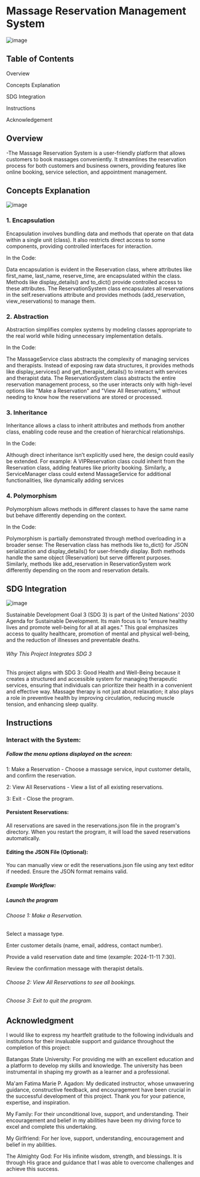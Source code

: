 # Massage Reservation Management System

![image](https://github.com/kobebryan31/RELAXinMASSAGE/blob/main/Images/LOGO.jpg)

## Table of Contents

Overview

Concepts Explanation

SDG Integration

Instructions

Acknowledgement

## Overview

-The Massage Reservation System is a user-friendly platform that allows customers to book massages conveniently. It streamlines the reservation process for both customers and business owners, providing features like online booking, service selection, and appointment management.

## Concepts Explanation

![image](https://github.com/kobebryan31/RELAXinMASSAGE/blob/main/Images/OOP%20Principles.png)

### 1. Encapsulation
Encapsulation involves bundling data and methods that operate on that data within a single unit (class). It also restricts direct access to some components, providing controlled interfaces for interaction.

In the Code:

Data encapsulation is evident in the Reservation class, where attributes like first_name, last_name, reserve_time, are encapsulated within the class. Methods like display_details() and to_dict() provide controlled access to these attributes.
The ReservationSystem class encapsulates all reservations in the self.reservations attribute and provides methods (add_reservation, view_reservations) to manage them.

### 2. Abstraction
Abstraction simplifies complex systems by modeling classes appropriate to the real world while hiding unnecessary implementation details.

In the Code:

The MassageService class abstracts the complexity of managing services and therapists. Instead of exposing raw data structures, it provides methods like display_services() and get_therapist_details() to interact with services and therapist data.
The ReservationSystem class abstracts the entire reservation management process, so the user interacts only with high-level options like "Make a Reservation" and "View All Reservations," without needing to know how the reservations are stored or processed.

### 3. Inheritance
Inheritance allows a class to inherit attributes and methods from another class, enabling code reuse and the creation of hierarchical relationships.

In the Code:

Although direct inheritance isn’t explicitly used here, the design could easily be extended. For example:
A VIPReservation class could inherit from the Reservation class, adding features like priority booking.
Similarly, a ServiceManager class could extend MassageService for additional functionalities, like dynamically adding services

### 4. Polymorphism
Polymorphism allows methods in different classes to have the same name but behave differently depending on the context.

In the Code:

Polymorphism is partially demonstrated through method overloading in a broader sense:
The Reservation class has methods like to_dict() for JSON serialization and display_details() for user-friendly display. Both methods handle the same object (Reservation) but serve different purposes.
Similarly, methods like add_reservation in ReservationSystem work differently depending on the room and reservation details.

## SDG Integration

![image](https://github.com/kobebryan31/RELAXinMASSAGE/blob/main/Images/SDG%203%20Good%20Health%20and%20Well-Being.jpg)

Sustainable Development Goal 3 (SDG 3) is part of the United Nations' 2030 Agenda for Sustainable Development. Its main focus is to "ensure healthy lives and promote well-being for all at all ages." This goal emphasizes access to quality healthcare, promotion of mental and physical well-being, and the reduction of illnesses and preventable deaths.

###### Why This Project Integrates SDG 3
This project aligns with SDG 3: Good Health and Well-Being because it creates a structured and accessible system for managing therapeutic services, ensuring that individuals can prioritize their health in a convenient and effective way. Massage therapy is not just about relaxation; it also plays a role in preventive health by improving circulation, reducing muscle tension, and enhancing sleep quality.

## Instructions

### Interact with the System:

##### Follow the menu options displayed on the screen:

1: Make a Reservation - Choose a massage service, input customer details, and confirm the reservation.

2: View All Reservations - View a list of all existing reservations.

3: Exit - Close the program.

#### Persistent Reservations:

All reservations are saved in the reservations.json file in the program's directory.
When you restart the program, it will load the saved reservations automatically.

#### Editing the JSON File (Optional):

You can manually view or edit the reservations.json file using any text editor if needed. Ensure the JSON format remains valid.

##### Example Workflow:

##### Launch the program

###### Choose 1: Make a Reservation.

Select a massage type.

Enter customer details (name, email, address, contact number).

Provide a valid reservation date and time (example: 2024-11-11 7:30).

Review the confirmation message with therapist details.

###### Choose 2: View All Reservations to see all bookings.

###### Choose 3: Exit to quit the program.

## Acknowledgment
I would like to express my heartfelt gratitude to the following individuals and institutions for their invaluable support and guidance throughout the completion of this project:

Batangas State University: For providing me with an excellent education and a platform to develop my skills and knowledge. The university has been instrumental in shaping my growth as a learner and a professional.

Ma'am Fatima Marie P. Agadon: My dedicated instructor, whose unwavering guidance, constructive feedback, and encouragement have been crucial in the successful development of this project. Thank you for your patience, expertise, and inspiration.

My Family: For their unconditional love, support, and understanding. Their encouragement and belief in my abilities have been my driving force to excel and complete this undertaking.

My Girlfriend: For her love, support, understanding, encouragement and belief in my abilities.

The Almighty God: For His infinite wisdom, strength, and blessings. It is through His grace and guidance that I was able to overcome challenges and achieve this success.
